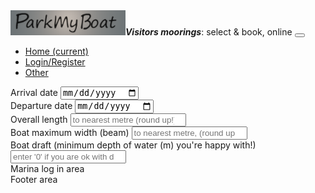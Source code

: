 <!DOCTYPE html><html lang="en"><meta charset="UTF-8"><meta name="viewport" content="width=device-width,initial-scale=1"><head><link rel="stylesheet" href="css/main.css"><title>Document</title></head><body><nav class="navbar navbar-expand-lg navbar-light bg-light justify-content-right"><a class="navbar-brand"><img src="img/PMB-logo-v2.png" width="auto" height="40px"><span><em><strong>Visitors moorings</strong></em>: select & book, online</span></a> <button class="navbar-toggler" type="button" data-toggle="collapse" data-target="#collabsableNavBar" aria-controls="navbarTogglerDemo01" aria-expanded="false" aria-label="Toggle navigation"><span class="navbar-toggler-icon"></span></button><div class="collapse navbar-collapse" id="collabsableNavBar"><ul class="nav navbar-nav ml-auto mt-2 mt-lg-0"><li class="nav-item active"><a class="nav-link" href="#">Home <span class="sr-only">(current)</span></a></li><li class="nav-item"><a class="nav-link" href="loginform.html">Login/Register</a></li><li class="nav-item"><a class="nav-link" href="#">Other</a></li></ul></div></nav><div class="container.fluid"><div class="row"><div class="col-lg-5" id="searchqs"><div id="arrival" class="form-group m-2"><label>Arrival date</label> <input type="date" class="form-control py-4 px-4 mr-2 mb-2" placeholder="arrival date"></div><div id="departure" class="form-group m-2"><label>Departure date</label> <input type="date" class="form-control py-4 px-4 mr-2 mb-2" placeholder="Departure date" id="departuredate"></div><div id="LOA" class="form-group m-2"><label>Overall length</label> <input class="form-control py-4 px-4" input type="number" placeholder="to nearest metre (round up!) e.g. 8m"></div><div id="beam" class="form-group m-2"><label>Boat maximum width (beam)</label> <input type="number" class="form-control py-4 px-4 mr-2 mb-2" placeholder="to nearest metre, (round up!) e.g. 6.4"></div><div id="draft" class="form-group m-2"><label rows="3">Boat draft (minimum depth of water (m) you're happy with!)</label> <input type="number" class="form-control py-4 px-4 mr-2 mb-2 pb-4" style="align-self:top" placeholder="enter '0' if you are ok with drying moorings)"></div></div><div class="col-lg-1" style="background-color:#fff0f5"></div><div id="map" class="rounded col-lg-5"></div><div class="col-1"></div></div><div id="marina">Marina log in area</div><div id="footer">Footer area</div></div></body><script async defer="defer" src="https://maps.googleapis.com/maps/api/js?key=AIzaSyBBpCWDtOukjD5wmNsrxnUrDHLwas6TQSo&callback=initMap"></script><script src="js/main.js"></script></html>